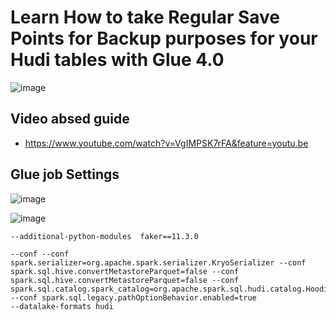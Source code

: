 # Learn How to take Regular Save Points for Backup purposes for your Hudi tables  with Glue 4.0

![image](https://user-images.githubusercontent.com/39345855/220790899-d2076743-9390-4602-9e5b-319a66591927.png)

## Video absed guide 
* https://www.youtube.com/watch?v=VgIMPSK7rFA&feature=youtu.be


## Glue job Settings 
![image](https://user-images.githubusercontent.com/39345855/220790961-fa486aab-9c43-4cce-8f17-301f27737f2c.png)

![image](https://user-images.githubusercontent.com/39345855/220791042-a1c18393-776f-42bd-ab1d-859f3cdb5520.png)

```
--additional-python-modules  faker==11.3.0

--conf --conf spark.serializer=org.apache.spark.serializer.KryoSerializer --conf spark.sql.hive.convertMetastoreParquet=false --conf spark.sql.hive.convertMetastoreParquet=false --conf spark.sql.catalog.spark_catalog=org.apache.spark.sql.hudi.catalog.HoodieCatalog --conf spark.sql.legacy.pathOptionBehavior.enabled=true
--datalake-formats hudi

```

